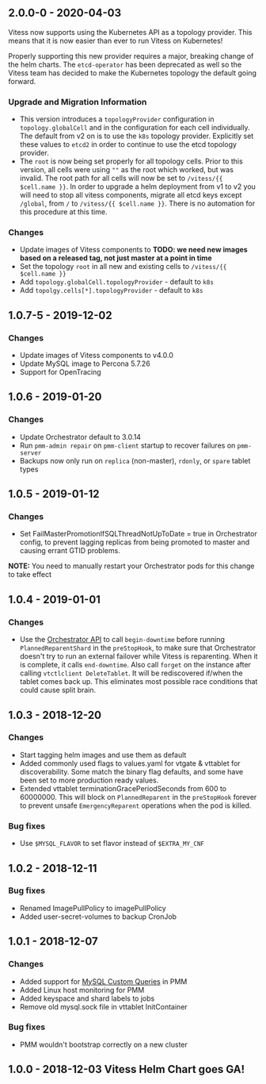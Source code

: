 ## 2.0.0-0 - 2020-04-03

Vitess now supports using the Kubernetes API as a topology provider. This means that it is now easier than ever to run Vitess on Kubernetes! 

Properly supporting this new provider requires a major, breaking change of the helm charts. The `etcd-operator` has been deprecated as well so the Vitess team has decided to make the Kubernetes topology the default going forward.

### Upgrade and Migration Information

* This version introduces a `topologyProvider` configuration in `topology.globalCell` and in the configuration for each cell individually. The default from v2 on is to use the `k8s` topology provider. Explicitly set these values to `etcd2` in order to continue to use the etcd topology provider.
* The `root` is now being set properly for all topology cells. Prior to this version, all cells were using `""` as the root which worked, but was invalid. The root path for all cells  will now be set to `/vitess/{{ $cell.name }}`. In order to upgrade a helm deployment from v1 to v2 you will need to stop all vitess components, migrate all etcd keys except `/global`, from `/` to `/vitess/{{ $cell.name }}`. There is no automation for this procedure at this time.

### Changes
* Update images of Vitess components to **TODO: we need new images based on a released tag, not just master at a point in time**
* Set the topology `root` in all new and existing cells to `/vitess/{{ $cell.name }}`
* Add `topology.globalCell.topologyProvider` - default to `k8s`
* Add `topolgy.cells[*].topologyProvider` - default to `k8s`

## 1.0.7-5 - 2019-12-02

### Changes
* Update images of Vitess components to v4.0.0
* Update MySQL image to Percona 5.7.26
* Support for OpenTracing

## 1.0.6 - 2019-01-20

### Changes
* Update Orchestrator default to 3.0.14
* Run `pmm-admin repair` on `pmm-client` startup to recover failures on `pmm-server`
* Backups now only run on `replica` (non-master), `rdonly`, or `spare` tablet types

## 1.0.5 - 2019-01-12

### Changes
* Set FailMasterPromotionIfSQLThreadNotUpToDate = true in Orchestrator config, to prevent
lagging replicas from being promoted to master and causing errant GTID problems.

**NOTE:** You need to manually restart your Orchestrator pods for this change to take effect

## 1.0.4 - 2019-01-01

### Changes
* Use the [Orchestrator API](https://github.com/github/orchestrator/blob/master/docs/using-the-web-api.md)
to call `begin-downtime` before running `PlannedReparentShard` in the `preStopHook`, to make sure that Orchestrator
doesn't try to run an external failover while Vitess is reparenting. When it is complete, it calls `end-downtime`.
Also call `forget` on the instance after calling `vtctlclient DeleteTablet`. It will be rediscovered if/when
the tablet comes back up. This eliminates most possible race conditions that could cause split brain.

## 1.0.3 - 2018-12-20

### Changes
* Start tagging helm images and use them as default
* Added commonly used flags to values.yaml for vtgate & vttablet for discoverability.
Some match the binary flag defaults, and some have been set to more production ready values.
* Extended vttablet terminationGracePeriodSeconds from 600 to 60000000.
This will block on `PlannedReparent` in the `preStopHook` forever to prevent
unsafe `EmergencyReparent` operations when the pod is killed.

### Bug fixes
* Use `$MYSQL_FLAVOR` to set flavor instead of `$EXTRA_MY_CNF`

## 1.0.2 - 2018-12-11

### Bug fixes
* Renamed ImagePullPolicy to imagePullPolicy
* Added user-secret-volumes to backup CronJob

## 1.0.1 - 2018-12-07

### Changes
* Added support for [MySQL Custom Queries](https://www.percona.com/blog/2018/10/10/percona-monitoring-and-management-pmm-1-15-0-is-now-available/) in PMM
* Added Linux host monitoring for PMM
* Added keyspace and shard labels to jobs
* Remove old mysql.sock file in vttablet InitContainer

### Bug fixes
* PMM wouldn't bootstrap correctly on a new cluster

## 1.0.0 - 2018-12-03 Vitess Helm Chart goes GA!
